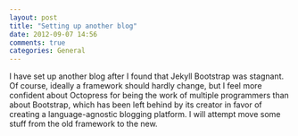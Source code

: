 ```yaml
---
layout: post
title: "Setting up another blog"
date: 2012-09-07 14:56
comments: true
categories: General
---
```


I have set up another blog after I found that Jekyll Bootstrap was stagnant.
Of course, ideally a framework should hardly change, but I feel more confident
about Octopress for being the work of multiple programmers than about 
Bootstrap, which has been left behind by its creator in favor of creating a 
language-agnostic blogging platform. I will attempt move some stuff from
the old framework to the new.